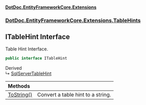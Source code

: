 #### [DotDoc\.EntityFrameworkCore\.Extensions](Home 'Home')
### [DotDoc\.EntityFrameworkCore\.Extensions\.TableHints](DotDoc.EntityFrameworkCore.Extensions.TableHints 'DotDoc\.EntityFrameworkCore\.Extensions\.TableHints')

## ITableHint Interface

Table Hint Interface\.

```csharp
public interface ITableHint
```

Derived  
&#8627; [SqlServerTableHint](SqlServerTableHint 'DotDoc\.EntityFrameworkCore\.Extensions\.TableHints\.SqlServerTableHint')

| Methods | |
| :--- | :--- |
| [ToString\(\)](ITableHint.ToString() 'DotDoc\.EntityFrameworkCore\.Extensions\.TableHints\.ITableHint\.ToString\(\)') | Convert a table hint to a string\. |
